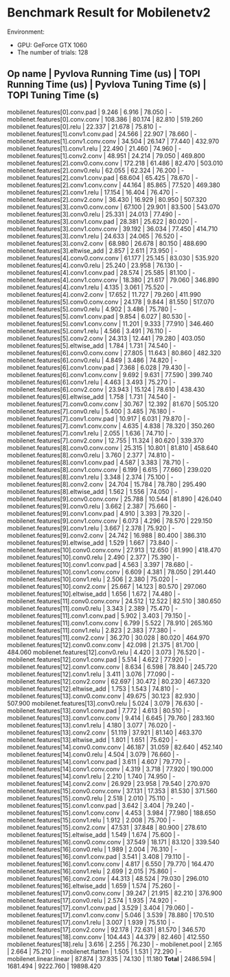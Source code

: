 # Benchmark Result for Mobilenetv2

Environment:
- GPU: GeForce GTX 1060
- The number of trials: 128


Op name | Pyvlova Running Time (us) | TOPI Running Time (us) | Pyvlova Tuning Time (s) | TOPI Tuning Time (s)
-----------------
mobilenet.features[0].conv.pad | 9.246 | 6.916 | 78.050 | -
mobilenet.features[0].conv.conv | 108.386 | 80.174 | 82.810 | 519.260
mobilenet.features[0].relu | 22.337 | 21.678 | 75.810 | -
mobilenet.features[1].conv1.conv.pad | 24.566 | 22.907 | 78.660 | -
mobilenet.features[1].conv1.conv.conv | 34.504 | 26.147 | 77.440 | 432.970
mobilenet.features[1].conv1.relu | 22.490 | 21.460 | 74.960 | -
mobilenet.features[1].conv2.conv | 48.951 | 24.214 | 79.050 | 469.800
mobilenet.features[2].conv0.conv.conv | 172.218 | 61.486 | 82.470 | 503.010
mobilenet.features[2].conv0.relu | 62.055 | 62.324 | 76.200 | -
mobilenet.features[2].conv1.conv.pad | 68.604 | 65.425 | 78.670 | -
mobilenet.features[2].conv1.conv.conv | 44.164 | 85.865 | 77.520 | 469.380
mobilenet.features[2].conv1.relu | 17.154 | 16.404 | 76.470 | -
mobilenet.features[2].conv2.conv | 36.430 | 16.929 | 80.950 | 507.320
mobilenet.features[3].conv0.conv.conv | 67.100 | 29.901 | 83.500 | 543.070
mobilenet.features[3].conv0.relu | 25.331 | 24.013 | 77.490 | -
mobilenet.features[3].conv1.conv.pad | 28.381 | 25.622 | 80.020 | -
mobilenet.features[3].conv1.conv.conv | 39.192 | 36.034 | 77.450 | 414.710
mobilenet.features[3].conv1.relu | 24.633 | 24.065 | 76.520 | -
mobilenet.features[3].conv2.conv | 68.980 | 26.678 | 80.150 | 488.690
mobilenet.features[3].eltwise_add | 2.857 | 2.611 | 73.950 | -
mobilenet.features[4].conv0.conv.conv | 61.177 | 25.145 | 83.030 | 535.920
mobilenet.features[4].conv0.relu | 25.240 | 23.958 | 76.130 | -
mobilenet.features[4].conv1.conv.pad | 28.574 | 25.585 | 81.100 | -
mobilenet.features[4].conv1.conv.conv | 18.380 | 21.617 | 79.060 | 346.890
mobilenet.features[4].conv1.relu | 4.135 | 3.061 | 75.520 | -
mobilenet.features[4].conv2.conv | 17.652 | 11.727 | 79.260 | 411.990
mobilenet.features[5].conv0.conv.conv | 24.178 | 9.844 | 81.550 | 517.070
mobilenet.features[5].conv0.relu | 4.902 | 3.486 | 75.780 | -
mobilenet.features[5].conv1.conv.pad | 9.854 | 6.027 | 80.530 | -
mobilenet.features[5].conv1.conv.conv | 11.201 | 9.333 | 77.910 | 346.460
mobilenet.features[5].conv1.relu | 4.566 | 3.491 | 76.110 | -
mobilenet.features[5].conv2.conv | 24.313 | 12.441 | 79.280 | 403.050
mobilenet.features[5].eltwise_add | 1.784 | 1.731 | 74.540 | -
mobilenet.features[6].conv0.conv.conv | 27.805 | 11.643 | 80.860 | 482.320
mobilenet.features[6].conv0.relu | 4.849 | 3.486 | 74.820 | -
mobilenet.features[6].conv1.conv.pad | 7.368 | 6.028 | 79.430 | -
mobilenet.features[6].conv1.conv.conv | 9.692 | 9.631 | 77.590 | 399.740
mobilenet.features[6].conv1.relu | 4.463 | 3.493 | 75.270 | -
mobilenet.features[6].conv2.conv | 23.943 | 15.124 | 78.610 | 438.430
mobilenet.features[6].eltwise_add | 1.758 | 1.731 | 74.540 | -
mobilenet.features[7].conv0.conv.conv | 30.767 | 12.392 | 81.670 | 505.120
mobilenet.features[7].conv0.relu | 5.400 | 3.485 | 76.180 | -
mobilenet.features[7].conv1.conv.pad | 10.917 | 6.031 | 79.870 | -
mobilenet.features[7].conv1.conv.conv | 4.635 | 4.838 | 78.320 | 350.260
mobilenet.features[7].conv1.relu | 2.055 | 1.636 | 74.710 | -
mobilenet.features[7].conv2.conv | 12.755 | 11.324 | 80.620 | 339.370
mobilenet.features[8].conv0.conv.conv | 25.315 | 10.801 | 81.810 | 458.640
mobilenet.features[8].conv0.relu | 3.760 | 2.377 | 74.810 | -
mobilenet.features[8].conv1.conv.pad | 4.587 | 3.383 | 78.710 | -
mobilenet.features[8].conv1.conv.conv | 6.199 | 6.615 | 77.660 | 239.020
mobilenet.features[8].conv1.relu | 3.348 | 2.374 | 75.100 | -
mobilenet.features[8].conv2.conv | 24.704 | 15.784 | 78.780 | 295.490
mobilenet.features[8].eltwise_add | 1.562 | 1.556 | 74.050 | -
mobilenet.features[9].conv0.conv.conv | 25.788 | 10.544 | 81.890 | 426.040
mobilenet.features[9].conv0.relu | 3.662 | 2.387 | 75.660 | -
mobilenet.features[9].conv1.conv.pad | 4.910 | 3.393 | 79.320 | -
mobilenet.features[9].conv1.conv.conv | 6.073 | 4.296 | 78.570 | 229.150
mobilenet.features[9].conv1.relu | 3.667 | 2.378 | 75.920 | -
mobilenet.features[9].conv2.conv | 24.742 | 16.988 | 80.400 | 386.310
mobilenet.features[9].eltwise_add | 1.529 | 1.667 | 73.840 | -
mobilenet.features[10].conv0.conv.conv | 27.913 | 12.650 | 81.990 | 418.470
mobilenet.features[10].conv0.relu | 2.490 | 2.377 | 75.390 | -
mobilenet.features[10].conv1.conv.pad | 4.563 | 3.397 | 78.680 | -
mobilenet.features[10].conv1.conv.conv | 6.609 | 4.381 | 78.050 | 291.440
mobilenet.features[10].conv1.relu | 2.506 | 2.380 | 75.020 | -
mobilenet.features[10].conv2.conv | 25.667 | 14.123 | 80.570 | 297.060
mobilenet.features[10].eltwise_add | 1.656 | 1.672 | 74.480 | -
mobilenet.features[11].conv0.conv.conv | 24.512 | 12.522 | 82.510 | 380.650
mobilenet.features[11].conv0.relu | 3.343 | 2.389 | 75.470 | -
mobilenet.features[11].conv1.conv.pad | 5.902 | 3.403 | 79.150 | -
mobilenet.features[11].conv1.conv.conv | 6.799 | 5.522 | 78.910 | 265.160
mobilenet.features[11].conv1.relu | 2.823 | 2.383 | 77.380 | -
mobilenet.features[11].conv2.conv | 36.270 | 30.028 | 80.020 | 464.970
mobilenet.features[12].conv0.conv.conv | 42.098 | 21.375 | 81.700 | 484.060
mobilenet.features[12].conv0.relu | 4.420 | 3.073 | 76.520 | -
mobilenet.features[12].conv1.conv.pad | 5.514 | 4.622 | 77.920 | -
mobilenet.features[12].conv1.conv.conv | 8.634 | 6.598 | 78.840 | 245.720
mobilenet.features[12].conv1.relu | 3.411 | 3.076 | 77.090 | -
mobilenet.features[12].conv2.conv | 62.697 | 30.472 | 80.230 | 467.320
mobilenet.features[12].eltwise_add | 1.753 | 1.543 | 74.810 | -
mobilenet.features[13].conv0.conv.conv | 49.675 | 30.123 | 82.930 | 507.900
mobilenet.features[13].conv0.relu | 5.024 | 3.079 | 76.630 | -
mobilenet.features[13].conv1.conv.pad | 7.772 | 4.613 | 80.510 | -
mobilenet.features[13].conv1.conv.conv | 9.414 | 6.645 | 79.760 | 283.160
mobilenet.features[13].conv1.relu | 4.180 | 3.077 | 76.020 | -
mobilenet.features[13].conv2.conv | 51.119 | 37.921 | 81.140 | 463.370
mobilenet.features[13].eltwise_add | 1.801 | 1.651 | 75.620 | -
mobilenet.features[14].conv0.conv.conv | 46.187 | 31.059 | 82.640 | 452.140
mobilenet.features[14].conv0.relu | 4.504 | 3.079 | 76.660 | -
mobilenet.features[14].conv1.conv.pad | 3.611 | 4.607 | 79.770 | -
mobilenet.features[14].conv1.conv.conv | 4.319 | 3.718 | 77.920 | 190.000
mobilenet.features[14].conv1.relu | 2.210 | 1.740 | 74.950 | -
mobilenet.features[14].conv2.conv | 26.929 | 23.958 | 79.540 | 270.970
mobilenet.features[15].conv0.conv.conv | 37.131 | 17.353 | 81.530 | 371.560
mobilenet.features[15].conv0.relu | 2.518 | 2.010 | 75.110 | -
mobilenet.features[15].conv1.conv.pad | 3.642 | 3.404 | 79.240 | -
mobilenet.features[15].conv1.conv.conv | 4.453 | 3.984 | 77.980 | 188.650
mobilenet.features[15].conv1.relu | 1.912 | 2.008 | 75.700 | -
mobilenet.features[15].conv2.conv | 47.531 | 37.848 | 80.900 | 278.610
mobilenet.features[15].eltwise_add | 1.549 | 1.674 | 75.600 | -
mobilenet.features[16].conv0.conv.conv | 37.549 | 18.171 | 83.120 | 339.540
mobilenet.features[16].conv0.relu | 1.989 | 2.004 | 76.310 | -
mobilenet.features[16].conv1.conv.pad | 3.541 | 3.408 | 79.110 | -
mobilenet.features[16].conv1.conv.conv | 4.817 | 6.550 | 79.770 | 164.470
mobilenet.features[16].conv1.relu | 2.699 | 2.015 | 75.860 | -
mobilenet.features[16].conv2.conv | 44.313 | 48.524 | 79.030 | 296.010
mobilenet.features[16].eltwise_add | 1.659 | 1.574 | 75.260 | -
mobilenet.features[17].conv0.conv.conv | 39.247 | 21.915 | 82.210 | 376.900
mobilenet.features[17].conv0.relu | 2.574 | 1.935 | 74.920 | -
mobilenet.features[17].conv1.conv.pad | 3.529 | 3.404 | 79.060 | -
mobilenet.features[17].conv1.conv.conv | 5.046 | 3.539 | 78.880 | 170.510
mobilenet.features[17].conv1.relu | 3.007 | 1.939 | 75.510 | -
mobilenet.features[17].conv2.conv | 92.178 | 72.631 | 81.570 | 346.570
mobilenet.features[18].conv.conv | 104.443 | 44.379 | 82.460 | 412.550
mobilenet.features[18].relu | 3.616 | 2.255 | 76.230 | -
mobilenet.pool | 2.165 | 2.664 | 75.210 | -
mobilenet.flatten | 1.505 | 1.531 | 72.290 | -
mobilenet.linear.linear | 87.874 | 37.835 | 74.130 | 11.180
**Total** | 2486.594 | 1681.494 | 9222.760 | 19898.420
